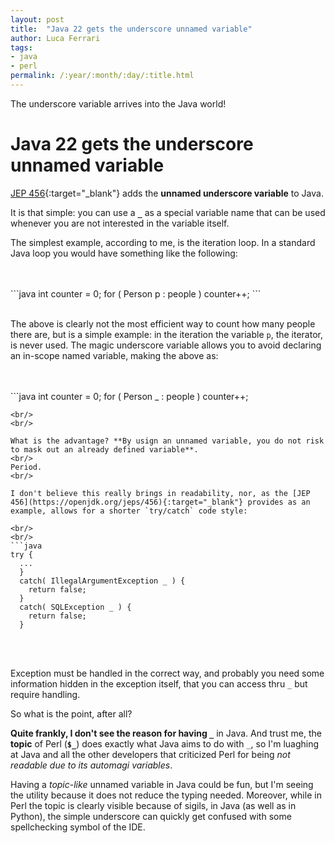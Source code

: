 ```yaml
---
layout: post
title:  "Java 22 gets the underscore unnamed variable"
author: Luca Ferrari
tags:
- java
- perl
permalink: /:year/:month/:day/:title.html
---
```

The underscore variable arrives into the Java world!

# Java 22 gets the underscore unnamed variable

[JEP 456](https://openjdk.org/jeps/456){:target="_blank"} adds the **unnamed underscore variable** to Java.

It is that simple: you can use a **`_`** as a special variable name that can be used whenever you are not interested in the variable itself.

The simplest example, according to me, is the iteration loop. In a standard Java loop you would have something like the following:

<br/>
<br/>
```java
int counter = 0;
for ( Person p : people )
   counter++;
```
<br/>
<br/>

The above is clearly not the most efficient way to count how many people there are, but is a simple example: in the iteration the variable `p`, the iterator, is never used. The magic underscore variable allows you to avoid declaring an in-scope named variable, making the above as:

<br/>
<br/>
```java
int counter = 0;
for ( Person _ : people )
   counter++;

```
<br/>
<br/>

What is the advantage? **By usign an unnamed variable, you do not risk to mask out an already defined variable**.
<br/>
Period.
<br/>

I don't believe this really brings in readability, nor, as the [JEP 456](https://openjdk.org/jeps/456){:target="_blank"} provides as an example, allows for a shorter `try/catch` code style:

<br/>
<br/>
```java
try {
  ...
  }
  catch( IllegalArgumentException _ ) {
    return false;
  }
  catch( SQLException _ ) {
    return false;
  }

```
<br/>
<br/>

Exception must be handled in the correct way, and probably you need some information hidden in the exception itself, that you can access thru `_` but require handling.


So what is the point, after all?
<br/>

**Quite frankly, I don't see the reason for having `_`** in Java. And trust me, the **topic** of Perl (**`$_`**) does exactly what Java aims to do with `_`, so I'm luaghing at Java and all the other developers that criticized Perl for being *not readable due to its automagi variables*.


Having a *topic-like* unnamed variable in Java could be fun, but I'm seeing the utility because it does not reduce the typing needed.
Moreover, while in Perl the topic is clearly visible because of sigils, in Java (as well as in Python), the simple underscore can quickly get confused with some spellchecking symbol of the IDE.
